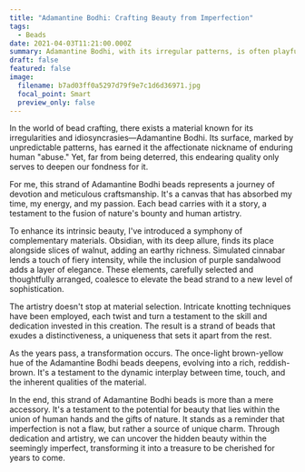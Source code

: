 ```yaml
---
title: "Adamantine Bodhi: Crafting Beauty from Imperfection"
tags:
  - Beads
date: 2021-04-03T11:21:00.000Z
summary: Adamantine Bodhi, with its irregular patterns, is often playfully referred to as the recipient of relentless human handling. However, this endearing feature has not diminished people's affection for it. This strand of beads represents a labor of love for me. I've embellished it with various materials including obsidian, slices of walnut, simulated cinnabar, and purple sandalwood. Additionally, intricate knotting techniques have been applied to make it truly unique. Over the years of dedicated handling, it has evolved from its original light brown-yellow hue into a rich reddish-brown.
draft: false
featured: false
image:
  filename: b7ad03ff0a5297d79f9e7c1d6d36971.jpg
  focal_point: Smart
  preview_only: false
---
```

In the world of bead crafting, there exists a material known for its irregularities and idiosyncrasies—Adamantine Bodhi. Its surface, marked by unpredictable patterns, has earned it the affectionate nickname of enduring human "abuse." Yet, far from being deterred, this endearing quality only serves to deepen our fondness for it.

For me, this strand of Adamantine Bodhi beads represents a journey of devotion and meticulous craftsmanship. It's a canvas that has absorbed my time, my energy, and my passion. Each bead carries with it a story, a testament to the fusion of nature's bounty and human artistry.

To enhance its intrinsic beauty, I've introduced a symphony of complementary materials. Obsidian, with its deep allure, finds its place alongside slices of walnut, adding an earthy richness. Simulated cinnabar lends a touch of fiery intensity, while the inclusion of purple sandalwood adds a layer of elegance. These elements, carefully selected and thoughtfully arranged, coalesce to elevate the bead strand to a new level of sophistication.

The artistry doesn't stop at material selection. Intricate knotting techniques have been employed, each twist and turn a testament to the skill and dedication invested in this creation. The result is a strand of beads that exudes a distinctiveness, a uniqueness that sets it apart from the rest.

As the years pass, a transformation occurs. The once-light brown-yellow hue of the Adamantine Bodhi beads deepens, evolving into a rich, reddish-brown. It's a testament to the dynamic interplay between time, touch, and the inherent qualities of the material.

In the end, this strand of Adamantine Bodhi beads is more than a mere accessory. It's a testament to the potential for beauty that lies within the union of human hands and the gifts of nature. It stands as a reminder that imperfection is not a flaw, but rather a source of unique charm. Through dedication and artistry, we can uncover the hidden beauty within the seemingly imperfect, transforming it into a treasure to be cherished for years to come.